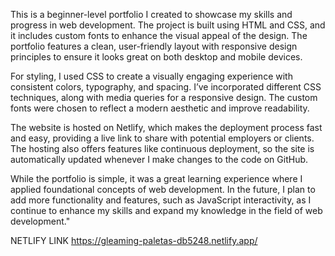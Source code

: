  This is a beginner-level portfolio I created to showcase my skills and progress in web development. The project is built using HTML and CSS, and it includes custom fonts to enhance the visual appeal of the design. The portfolio features a clean, user-friendly layout with responsive design principles to ensure it looks great on both desktop and mobile devices.

For styling, I used CSS to create a visually engaging experience with consistent colors, typography, and spacing. I’ve incorporated different CSS techniques, along with media queries for a responsive design. The custom fonts were chosen to reflect a modern aesthetic and improve readability.

The website is hosted on Netlify, which makes the deployment process fast and easy, providing a live link to share with potential employers or clients. The hosting also offers features like continuous deployment, so the site is automatically updated whenever I make changes to the code on GitHub.

While the portfolio is simple, it was a great learning experience where I applied foundational concepts of web development. In the future, I plan to add more functionality and features, such as JavaScript interactivity, as I continue to enhance my skills and expand my knowledge in the field of web development."

NETLIFY LINK
https://gleaming-paletas-db5248.netlify.app/
